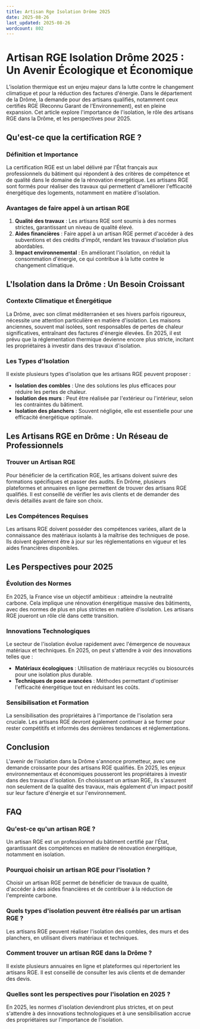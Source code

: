 ```yaml
---
title: Artisan Rge Isolation Drôme 2025
date: 2025-08-26
last_updated: 2025-08-26
wordcount: 802
---
```


# Artisan RGE Isolation Drôme 2025 : Un Avenir Écologique et Économique

L’isolation thermique est un enjeu majeur dans la lutte contre le changement climatique et pour la réduction des factures d'énergie. Dans le département de la Drôme, la demande pour des artisans qualifiés, notamment ceux certifiés RGE (Reconnu Garant de l’Environnement), est en pleine expansion. Cet article explore l'importance de l'isolation, le rôle des artisans RGE dans la Drôme, et les perspectives pour 2025.

## Qu'est-ce que la certification RGE ?

### Définition et Importance

La certification RGE est un label délivré par l'État français aux professionnels du bâtiment qui répondent à des critères de compétence et de qualité dans le domaine de la rénovation énergétique. Les artisans RGE sont formés pour réaliser des travaux qui permettent d'améliorer l'efficacité énergétique des logements, notamment en matière d'isolation.

### Avantages de faire appel à un artisan RGE

1. **Qualité des travaux** : Les artisans RGE sont soumis à des normes strictes, garantissant un niveau de qualité élevé.
2. **Aides financières** : Faire appel à un artisan RGE permet d'accéder à des subventions et des crédits d'impôt, rendant les travaux d'isolation plus abordables.
3. **Impact environnemental** : En améliorant l'isolation, on réduit la consommation d'énergie, ce qui contribue à la lutte contre le changement climatique.

## L'Isolation dans la Drôme : Un Besoin Croissant

### Contexte Climatique et Énergétique

La Drôme, avec son climat méditerranéen et ses hivers parfois rigoureux, nécessite une attention particulière en matière d'isolation. Les maisons anciennes, souvent mal isolées, sont responsables de pertes de chaleur significatives, entraînant des factures d'énergie élevées. En 2025, il est prévu que la réglementation thermique devienne encore plus stricte, incitant les propriétaires à investir dans des travaux d'isolation.

### Les Types d'Isolation

Il existe plusieurs types d'isolation que les artisans RGE peuvent proposer :

- **Isolation des combles** : Une des solutions les plus efficaces pour réduire les pertes de chaleur.
- **Isolation des murs** : Peut être réalisée par l'extérieur ou l'intérieur, selon les contraintes du bâtiment.
- **Isolation des planchers** : Souvent négligée, elle est essentielle pour une efficacité énergétique optimale.

## Les Artisans RGE en Drôme : Un Réseau de Professionnels

### Trouver un Artisan RGE

Pour bénéficier de la certification RGE, les artisans doivent suivre des formations spécifiques et passer des audits. En Drôme, plusieurs plateformes et annuaires en ligne permettent de trouver des artisans RGE qualifiés. Il est conseillé de vérifier les avis clients et de demander des devis détaillés avant de faire son choix.

### Les Compétences Requises

Les artisans RGE doivent posséder des compétences variées, allant de la connaissance des matériaux isolants à la maîtrise des techniques de pose. Ils doivent également être à jour sur les réglementations en vigueur et les aides financières disponibles.

## Les Perspectives pour 2025

### Évolution des Normes

En 2025, la France vise un objectif ambitieux : atteindre la neutralité carbone. Cela implique une rénovation énergétique massive des bâtiments, avec des normes de plus en plus strictes en matière d'isolation. Les artisans RGE joueront un rôle clé dans cette transition.

### Innovations Technologiques

Le secteur de l'isolation évolue rapidement avec l'émergence de nouveaux matériaux et techniques. En 2025, on peut s'attendre à voir des innovations telles que :

- **Matériaux écologiques** : Utilisation de matériaux recyclés ou biosourcés pour une isolation plus durable.
- **Techniques de pose avancées** : Méthodes permettant d'optimiser l'efficacité énergétique tout en réduisant les coûts.

### Sensibilisation et Formation

La sensibilisation des propriétaires à l'importance de l'isolation sera cruciale. Les artisans RGE devront également continuer à se former pour rester compétitifs et informés des dernières tendances et réglementations.

## Conclusion

L'avenir de l'isolation dans la Drôme s'annonce prometteur, avec une demande croissante pour des artisans RGE qualifiés. En 2025, les enjeux environnementaux et économiques pousseront les propriétaires à investir dans des travaux d'isolation. En choisissant un artisan RGE, ils s'assurent non seulement de la qualité des travaux, mais également d'un impact positif sur leur facture d'énergie et sur l'environnement.

## FAQ

### Qu'est-ce qu'un artisan RGE ?

Un artisan RGE est un professionnel du bâtiment certifié par l'État, garantissant des compétences en matière de rénovation énergétique, notamment en isolation.

### Pourquoi choisir un artisan RGE pour l'isolation ?

Choisir un artisan RGE permet de bénéficier de travaux de qualité, d'accéder à des aides financières et de contribuer à la réduction de l'empreinte carbone.

### Quels types d'isolation peuvent être réalisés par un artisan RGE ?

Les artisans RGE peuvent réaliser l'isolation des combles, des murs et des planchers, en utilisant divers matériaux et techniques.

### Comment trouver un artisan RGE dans la Drôme ?

Il existe plusieurs annuaires en ligne et plateformes qui répertorient les artisans RGE. Il est conseillé de consulter les avis clients et de demander des devis.

### Quelles sont les perspectives pour l'isolation en 2025 ?

En 2025, les normes d'isolation deviendront plus strictes, et on peut s'attendre à des innovations technologiques et à une sensibilisation accrue des propriétaires sur l'importance de l'isolation.